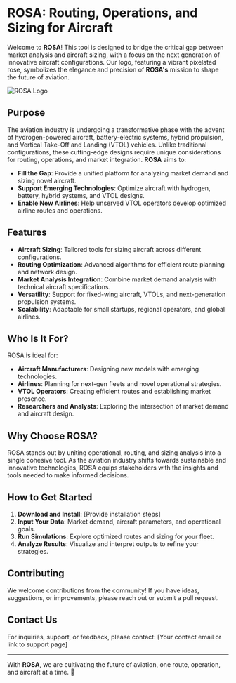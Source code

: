 # ROSA: Routing, Operations, and Sizing for Aircraft

Welcome to **ROSA**! This tool is designed to bridge the critical gap between market analysis and aircraft sizing, with a focus on the next generation of innovative aircraft configurations. Our logo, featuring a vibrant pixelated rose, symbolizes the elegance and precision of **ROSA's** mission to shape the future of aviation.

![ROSA Logo](rose_pixelated.png)

## Purpose
The aviation industry is undergoing a transformative phase with the advent of hydrogen-powered aircraft, battery-electric systems, hybrid propulsion, and Vertical Take-Off and Landing (VTOL) vehicles. Unlike traditional configurations, these cutting-edge designs require unique considerations for routing, operations, and market integration. **ROSA** aims to:

- **Fill the Gap**: Provide a unified platform for analyzing market demand and sizing novel aircraft.
- **Support Emerging Technologies**: Optimize aircraft with hydrogen, battery, hybrid systems, and VTOL designs.
- **Enable New Airlines**: Help unserved VTOL operators develop optimized airline routes and operations.

## Features
- **Aircraft Sizing**: Tailored tools for sizing aircraft across different configurations.
- **Routing Optimization**: Advanced algorithms for efficient route planning and network design.
- **Market Analysis Integration**: Combine market demand analysis with technical aircraft specifications.
- **Versatility**: Support for fixed-wing aircraft, VTOLs, and next-generation propulsion systems.
- **Scalability**: Adaptable for small startups, regional operators, and global airlines.

## Who Is It For?
ROSA is ideal for:
- **Aircraft Manufacturers**: Designing new models with emerging technologies.
- **Airlines**: Planning for next-gen fleets and novel operational strategies.
- **VTOL Operators**: Creating efficient routes and establishing market presence.
- **Researchers and Analysts**: Exploring the intersection of market demand and aircraft design.

## Why Choose ROSA?
ROSA stands out by uniting operational, routing, and sizing analysis into a single cohesive tool. As the aviation industry shifts towards sustainable and innovative technologies, ROSA equips stakeholders with the insights and tools needed to make informed decisions.

## How to Get Started
1. **Download and Install**: [Provide installation steps]
2. **Input Your Data**: Market demand, aircraft parameters, and operational goals.
3. **Run Simulations**: Explore optimized routes and sizing for your fleet.
4. **Analyze Results**: Visualize and interpret outputs to refine your strategies.

## Contributing
We welcome contributions from the community! If you have ideas, suggestions, or improvements, please reach out or submit a pull request.

## Contact Us
For inquiries, support, or feedback, please contact:
[Your contact email or link to support page]

---
With **ROSA**, we are cultivating the future of aviation, one route, operation, and aircraft at a time. 🌹

